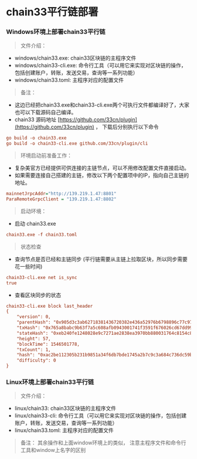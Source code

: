 # chain33平行链部署

### Windows环境上部署chain33平行链

> 文件介绍：
- windows/chain33.exe:   chain33区块链的主程序文件
- windows/chain33-cli.exe: 命令行工具（可以用它来实现对区块链的操作，包括创建账户，转账，发送交易，查询等一系列功能）
- windows/chain33.toml: 主程序对应的配置文件

> 备注：
- 这边已经把chain33.exe和chain33-cli.exe两个可执行文件都编译好了，大家也可以下载源码自己编译。
- chain33 源码地址 [https://github.com/33cn/plugin](https://github.com/33cn/plugin) ， 下载后分别执行以下命令

```ini
go build -o chain33.exe
go build -o chain33-cli.exe github.com/33cn/plugin/cli
```

> 环境启动前准备工作：
- 复杂美官方已经提供可供连接的主链节点，可以不用修改配置文件直接启动。
- 如果需要连接自己搭建的主链，修改以下两个配置项中的IP，指向自己主链的地址。

```ini
mainnetJrpcAddr="http://139.219.1.47:8801"
ParaRemoteGrpcClient = "139.219.1.47:8802"
```

> 启动环境：
- 启动 chain33.exe

```ini
chain33.exe -f chain33.toml
```

> 状态检查
- 查询节点是否已经和主链同步 (平行链需要从主链上拉取区块，所以同步需要花一些时间)
```ini
chain33-cli.exe net is_sync
true
```

- 查看区块同步的状态
```ini
chain33-cli.exe block last_header
{
    "version": 0,
    "parentHash": "0x905d3c3ab62718381436720382e436a52976b6798896c77c97cb4e751e3a67c9",
    "txHash": "0x765a8babc9b63f7a5c608afb0943001741f3591f676026cd67dd99f6b3ad5122",
    "stateHash": "0xeb240fe1248028e9c7271ae2838ea3970bb880031764c8154c8bce2d16262cb7",
    "height": 57,
    "blockTime": 1546501778,
    "txCount": 1,
    "hash": "0xac2be112305b231b9851a34f6db7bde1745a2b7c9c3a684c736dc59baf3e6e51",
    "difficulty": 0
}
```

### Linux环境上部署chain33平行链

> 文件介绍：
- linux/chain33:   chain33区块链的主程序文件
- linux/chain33-cli: 命令行工具（可以用它来实现对区块链的操作，包括创建账户，转账，发送交易，查询等一系列功能）
- linux/chain33.toml: 主程序对应的配置文件

> 备注：
其余操作和上面window环境上的类似， 注意主程序文件和命令行工具和window上名字的区别